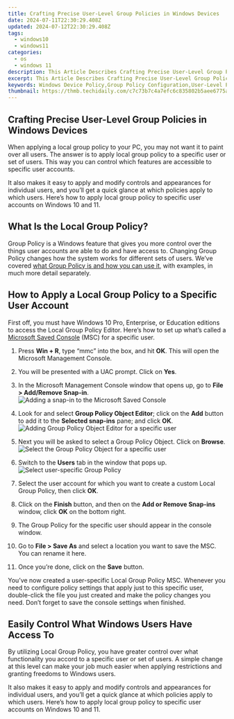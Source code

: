 ```yaml
---
title: Crafting Precise User-Level Group Policies in Windows Devices
date: 2024-07-11T22:30:29.408Z
updated: 2024-07-12T22:30:29.408Z
tags:
  - windows10
  - windows11
categories:
  - os
  - windows 11
description: This Article Describes Crafting Precise User-Level Group Policies in Windows Devices
excerpt: This Article Describes Crafting Precise User-Level Group Policies in Windows Devices
keywords: Windows Device Policy,Group Policy Configuration,User-Level Policy Crafting,Precision Group Management,Policy Creation Windows,Devices Group Policies,Customized Policy Settings
thumbnail: https://thmb.techidaily.com/c7c73b7c4a7efc6c835802b5aee6775aac1b5aafcbc08ea28ac48bf90c458f91.jpg
---
```


## Crafting Precise User-Level Group Policies in Windows Devices

 When applying a local group policy to your PC, you may not want it to paint over all users. The answer is to apply local group policy to a specific user or set of users. This way you can control which features are accessible to specific user accounts.

 It also makes it easy to apply and modify controls and appearances for individual users, and you’ll get a quick glance at which policies apply to which users. Here’s how to apply local group policy to specific user accounts on Windows 10 and 11\.

## What Is the Local Group Policy?

 Group Policy is a Windows feature that gives you more control over the things user accounts are able to do and have access to. Changing Group Policy changes how the system works for different sets of users. We’ve covered [what Group Policy is and how you can use it](https://www.makeuseof.com/tag/windows-group-policy/), with examples, in much more detail separately.

## How to Apply a Local Group Policy to a Specific User Account

 First off, you must have Windows 10 Pro, Enterprise, or Education editions to access the Local Group Policy Editor. Here’s how to set up what’s called a [Microsoft Saved Console](https://www.makeuseof.com/microsoft-management-console-how-to-use-it/) (MSC) for a specific user.

1. Press **Win + R**, type “mmc” into the box, and hit **OK**. This will open the Microsoft Management Console.
2. You will be presented with a UAC prompt. Click on **Yes**.
3. In the Microsoft Management Console window that opens up, go to **File > Add/Remove Snap-in**.  
![Adding a snap-in to the Microsoft Saved Console](https://static1.makeuseofimages.com/wordpress/wp-content/uploads/2023/06/01-add-remove-snap-in-microsoft-saved-console.jpg)
4. Look for and select **Group Policy Object Editor**; click on the **Add** button to add it to the **Selected snap-ins** pane; and click **OK**.  
![Adding Group Policy Object Editor for a specific user](https://static1.makeuseofimages.com/wordpress/wp-content/uploads/2023/06/02-add-group-policy-object-editor-microsoft-saved-console.jpg)
5. Next you will be asked to select a Group Policy Object. Click on **Browse**.  
![Select the Group Policy Object for a specific user](https://static1.makeuseofimages.com/wordpress/wp-content/uploads/2023/06/03-select-group-policy-object.jpg)

1. Switch to the **Users** tab in the window that pops up.  
![Select user-specific Group Policy](https://static1.makeuseofimages.com/wordpress/wp-content/uploads/2023/06/04-msc-select-user-group-policy.jpg)
2. Select the user account for which you want to create a custom Local Group Policy, then click **OK**.
3. Click on the **Finish** button, and then on the **Add or Remove Snap-ins** window, click **OK** on the bottom right.
4. The Group Policy for the specific user should appear in the console window.
5. Go to **File > Save As** and select a location you want to save the MSC. You can rename it here.
6. Once you’re done, click on the **Save** button.

 You’ve now created a user-specific Local Group Policy MSC. Whenever you need to configure policy settings that apply just to this specific user, double-click the file you just created and make the policy changes you need. Don’t forget to save the console settings when finished.

## Easily Control What Windows Users Have Access To

 By utilizing Local Group Policy, you have greater control over what functionality you accord to a specific user or set of users. A simple change at this level can make your job much easier when applying restrictions and granting freedoms to Windows users.

 It also makes it easy to apply and modify controls and appearances for individual users, and you’ll get a quick glance at which policies apply to which users. Here’s how to apply local group policy to specific user accounts on Windows 10 and 11\.



<ins class="adsbygoogle"
      style="display:block"
      data-ad-client="ca-pub-7571918770474297"
      data-ad-slot="8358498916"
      data-ad-format="auto"
      data-full-width-responsive="true"></ins>